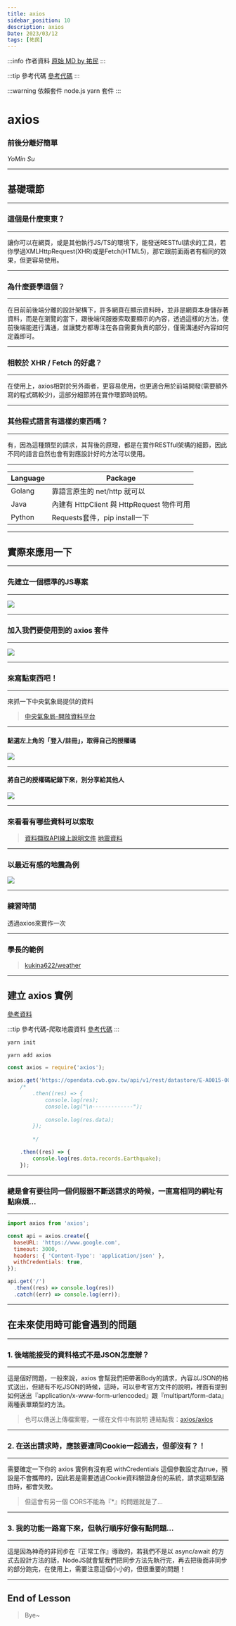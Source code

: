 ```yaml
---
title: axios
sidebar_position: 10
description: axios
Date: 2023/03/12
tags: [祐民]
---
```


:::info 作者資料
[原始 MD by 祐民](https://hackmd.io/@ji03mmy18/S1eGfJiJ3#/)
:::

:::tip 參考代碼
[參考代碼](./static_03_12/axios.zip)
:::

:::warning 依賴套件
node.js yarn 套件
:::


# axios
### 前後分離好簡單



*YoMin Su*

---

## 基礎環節

----

### 這個是什麼東東？

----

讓你可以在網頁，或是其他執行JS/TS的環境下，能發送RESTful請求的工具，若你學過XMLHttpRequest(XHR)或是Fetch(HTML5)，那它跟前面兩者有相同的效果，但更容易使用。

----

### 為什麼要學這個？

----

在目前前後端分離的設計架構下，許多網頁在顯示資料時，並非是網頁本身儲存著資料，而是在瀏覽的當下，跟後端伺服器索取要顯示的內容，透過這樣的方法，使前後端能進行溝通，並讓雙方都專注在各自需要負責的部分，僅需溝通好內容如何定義即可。

----

### 相較於 XHR / Fetch 的好處？

----

在使用上，axios相對於另外兩者，更容易使用，也更適合用於前端開發(需要額外寫的程式碼較少)，這部分細節將在實作環節時說明。

----

### 其他程式語言有這樣的東西嗎？

----

有，因為這種類型的請求，其背後的原理，都是在實作RESTful架構的細節，因此不同的語言自然也會有對應設計好的方法可以使用。

----

| Language | Package                                   |
| -------- | ----------------------------------------- |
| Golang   | 靠語言原生的 net/http 就可以              |
| Java     | 內建有 HttpClient 與 HttpRequest 物件可用 |
| Python   | Requests套件，pip install一下             |


---

## 實際來應用一下

----

### 先建立一個標準的JS專案

----

![](https://i.imgur.com/rA0doh7.png)

----

### 加入我們要使用到的 axios 套件

----

![](https://i.imgur.com/n6Z6OY4.png)

----

### 來寫點東西吧！

----

來抓一下中央氣象局提供的資料

> [中央氣象局-開放資料平台](https://opendata.cwb.gov.tw/index)

----

#### 點選左上角的「登入/註冊」，取得自己的授權碼

![](https://i.imgur.com/ZM5B3GZ.png)

----

#### 將自己的授權碼紀錄下來，別分享給其他人

![](https://i.imgur.com/7L6kQet.jpg)

----

### 來看看有哪些資料可以索取

> [資料擷取API線上說明文件](https://opendata.cwb.gov.tw/dist/opendata-swagger.html)
> [地震資料](https://opendata.cwb.gov.tw/dist/opendata-swagger.html#/%E5%9C%B0%E9%9C%87%E6%B5%B7%E5%98%AF/get_v1_rest_datastore_E_A0015_001)

----

### 以最近有感的地震為例

![](https://i.imgur.com/xfrbuFH.png)

----

### 練習時間

透過axios來實作一次




----

### 學長的範例

> [kukina622/weather](https://github.com/kukina622/weather)

---

## 建立 axios 實例
[參考資料](https://classic.yarnpkg.com/lang/en/docs/creating-a-project/)

:::tip 參考代碼-爬取地震資料
[參考代碼](./static_03_12/axios.zip)
:::

```bash
yarn init
```

```bash
yarn add axios
```
```js showLineNumbers
const axios = require('axios');

axios.get('https://opendata.cwb.gov.tw/api/v1/rest/datastore/E-A0015-001?Authorization=CWB-4C17F590-8B81-417B-8EA5-46C9DB077877&timeFrom=2023-03-01T00%3A00%3A00')
    /*
        .then((res) => {
            console.log(res);
            console.log("\n-------------");
           
            console.log(res.data);
        });
    
        */

    .then((res) => {
        console.log(res.data.records.Earthquake);
    });


```

----

### 總是會有要往同一個伺服器不斷送請求的時候，一直寫相同的網址有點麻煩...

----

```javascript showLineNumbers
import axios from 'axios';

const api = axios.create({
  baseURL: 'https://www.google.com',
  timeout: 3000,
  headers: { 'Content-Type': 'application/json' },
  withCredentials: true,
});

api.get('/')
  .then((res) => console.log(res))
  .catch((err) => console.log(err));
```

---

## 在未來使用時可能會遇到的問題

----

### 1. 後端能接受的資料格式不是JSON怎麼辦？

----

這是個好問題，一般來說，axios 會幫我們把帶著Body的請求，內容以JSON的格式送出，但總有不吃JSON的時候，這時，可以參考官方文件的說明，裡面有提到如何送出『application/x-www-form-urlencoded』跟『multipart/form-data』兩種表單類型的方法。

> 也可以傳送上傳檔案喔，一樣在文件中有說明
> 連結點我：[axios/axios](https://github.com/axios/axios#readme)

----

### 2. 在送出請求時，應該要連同Cookie一起過去，但卻沒有？！

----

需要確定一下你的 axios 實例有沒有把 withCredentials 這個參數設定為true，預設是不會攜帶的，因此若是需要透過Cookie資料驗證身份的系統，請求這類型路由時，都會失敗。

> 但這會有另一個 CORS不能為『\*』的問題就是了...

----

### 3. 我的功能一路寫下來，但執行順序好像有點問題...

----

這是因為神奇的非同步在『正常工作』導致的，若我們不是以 async/await 的方式去設計方法的話，NodeJS就會幫我們把同步方法先執行完，再去把後面非同步的部分跑完，在使用上，需要注意這個小小的，但很重要的問題！

---

## End of Lesson

> Bye~